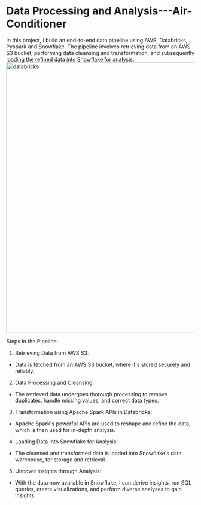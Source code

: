 # Data Processing and Analysis---Air-Conditioner
In this project, I build an end-to-end data pipeline using AWS, Databricks, Pyspark and Snowflake. The pipeline involves retrieving data from an AWS S3 bucket, performing data cleansing and transformation, and subsequently loading the refined data into Snowflake for analysis.
<img width="723" alt="databricks" src="https://github.com/jaylai28/Data-Analysis---Air-Conditioner/assets/69461406/98e7a10e-a610-4cf8-9f8c-14ca78e30be6">


Steps in the Pipeline:
1. Retrieving Data from AWS S3:
  - Data is fetched from an AWS S3 bucket, where it's stored securely and reliably.
2. Data Processing and Cleansing:
  - The retrieved data undergoes thorough processing to remove duplicates, handle missing values, and correct data types.
3. Transformation using Apache Spark APIs in Databricks:
  - Apache Spark's powerful APIs are used to reshape and refine the data, which is then used for in-depth analysis.
4. Loading Data into Snowflake for Analysis:
  - The cleansed and transformed data is loaded into Snowflake's data warehouse, for storage and retrieval.
5. Uncover Insights through Analysis:
  - With the data now available in Snowflake, I can derive insights, run SQL queries, create visualizations, and perform diverse analyses to gain insights.

